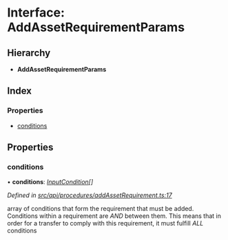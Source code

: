 # Interface: AddAssetRequirementParams

## Hierarchy

* **AddAssetRequirementParams**

## Index

### Properties

* [conditions](addassetrequirementparams.md#conditions)

## Properties

###  conditions

• **conditions**: *[InputCondition](../globals.md#inputcondition)[]*

*Defined in [src/api/procedures/addAssetRequirement.ts:17](https://github.com/PolymathNetwork/polymesh-sdk/blob/38ee8078/src/api/procedures/addAssetRequirement.ts#L17)*

array of conditions that form the requirement that must be added.
  Conditions within a requirement are *AND* between them. This means that in order
  for a transfer to comply with this requirement, it must fulfill *ALL* conditions

